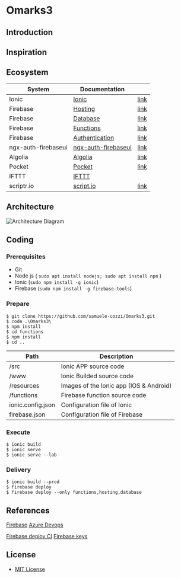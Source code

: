 # Omarks3

## Introduction

## Inspiration

## Ecosystem

| System | Documentation | |
| ------ | ------ | ------ |
| Ionic |[Ionic](https://ionicframework.com/docs/) | [link](https://ionicframework.com/) |
| Firebase|[Hosting](https://firebase.google.com/docs/hosting/) | [link](https://firebase.google.com/) |
| Firebase|[Database](https://firebase.google.com/docs/database/) | [link](https://firebase.google.com/) |
| Firebase|[Functions](https://firebase.google.com/docs/functions/) | [link](https://firebase.google.com/) |
| Firebase|[Authentication](https://firebase.google.com/docs/auth/) | [link](https://firebase.google.com/) |
| ngx-auth-firebaseui|[ngx-auth-firebaseui](https://github.com/anthonynahas/ngx-auth-firebaseui) | [link](https://ngx-auth-firebaseui.firebaseapp.com/home) |
| Algolia |[Algolia](https://www.algolia.com/doc/) | [link](https://www.algolia.com/) |
| Pocket |[Pocket](https://help.getpocket.com/category/857-category) | [link](https://getpocket.com/a/queue/) |
| IFTTT |[IFTTT](https://ifttt.com)|  |
| scriptr.io |[script.io](https://www.scriptr.io/documentation) | [link](https://www.scriptr.io/) |


## Architecture

![Architecture Diagram](https://www.dropbox.com/s/mihz0y275zmu99s/Omarks3-Architecture.png?raw=1 "Architecture Diagram")

## Coding
### Prerequisites
- Git
- Node js ( ```sudo apt install nodejs; sudo apt install npm``` )
- Ionic (```sudo npm install -g ionic```)
- Firebase (```sudo npm install -g firebase-tools```)

### Prepare

```shell
$ git clone https://github.com/samuele-cozzi/Omarks3.git
$ code .\Omarks3\
$ npm install
$ cd functions
$ npm install
$ cd ..
```

|Path|Description|
| ------ | ------ |
| /src | Ionic APP source code |
| /www | Ionic Builded source code |
| /resources | Images of the Ionic app (IOS & Android) |
| /functions | Firebase function source code |
| ionic.config.json | Configuration file of Ionic |
| firebase.json | Configuration file of Firebase |


### Execute

```shell
$ ionic build
$ ionic serve
$ ionic serve --lab
```

### Delivery

```shell
$ ionic build --prod
$ firebase deploy
$ firebase deploy --only functions,hosting,database
```

## References

[Firebase](https://console.firebase.google.com/project/omarks4/overview)
[Azure Devops](https://dev.azure.com/samuelecozzi0829/Omarks4)

[Firebase deploy CI](https://stackoverflow.com/questions/34192993/how-can-i-get-firebase-deploy-email-or-token-parameters-to-work)
[Firebase keys](https://console.developers.google.com/apis/credentials?project=omarks4)

## License
- [MIT License](/LICENSE)
